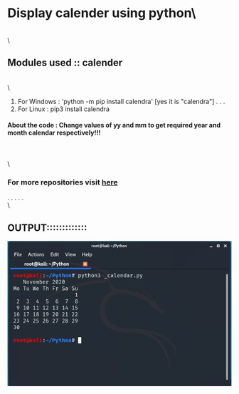 # Display calender using python\
\
\







## Modules used :: calender
\
\



 
 
 1) For Windows : 'python -m pip install calendra'   [yes it is "calendra"]
 .
 .
 .
 2) For Linux   : pip3 install calendra
 
 
 
#### About the code : Change values of yy and mm to get required year and month calendar respectively!!!
\
\
\


### For more repositories visit [here](https://github.com/chinmay29hub/ "For more")

.
.
.
.
.
\
\
##    OUTPUT::::::::::::: 

   
   
   
   ![Scrennshot](calendar_.png)
     
 
 

